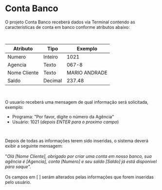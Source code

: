 <h1>Conta Banco</h1>
<p>O projeto Conta Banco receberá dados via Terminal contendo as características de conta em banco conforme atributos abaixo:</p> 

<br>

| Atributo  | Tipo     | Exemplo   
| --------- | ---------| ------- 
| Numero    | Inteiro  | 1021 
| Agencia   | Texto    | 067-8
| Nome Cliente | Texto    | MARIO ANDRADE
| Saldo | Decimal |237.48

<br>

O usuario receberá uma mensagem de qual informação será solicitada, exemplo:
* Programa: "Por favor, digite o número da Agência"
* Usuário: 1021 (<em>depois ENTER para o proximo campo</em>)

<br>

Depois de todas as informações terem sido inseridas, o sistema deverá exibir a seguinte mensagem:
<br>
<br>
"<em>Olá [Nome Cliente], obrigado por criar uma conta em nosso banco, sua agência é [Agencia], conta [Numero] e seu saldo [Saldo] já está disponível para saque</em>".
<br><br>
Os campos em [ ] serám alterados pelas informações que forem inseridas pelo usuário.